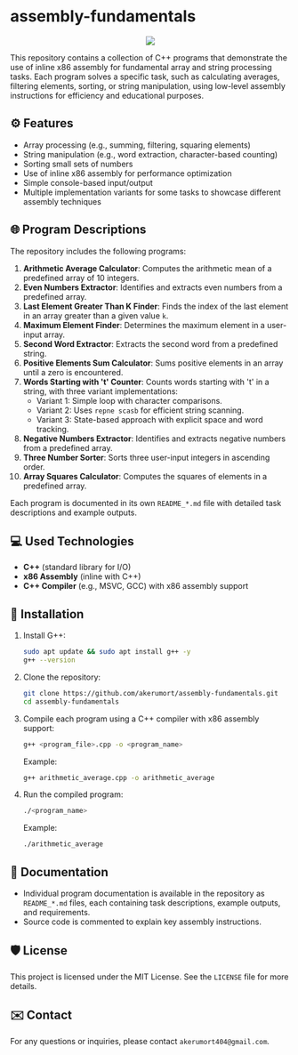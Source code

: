 # assembly-fundamentals

<p align="center"><img src="https://socialify.git.ci/akerumort/assembly-fundamentals/image?description=1&font=Jost&language=1&name=1&owner=1&theme=Light"></p>

This repository contains a collection of C++ programs that demonstrate the use of inline x86 assembly for fundamental array and string processing tasks. Each program solves a specific task, such as calculating averages, filtering elements, sorting, or string manipulation, using low-level assembly instructions for efficiency and educational purposes.

## ⚙ Features

- Array processing (e.g., summing, filtering, squaring elements)
- String manipulation (e.g., word extraction, character-based counting)
- Sorting small sets of numbers
- Use of inline x86 assembly for performance optimization
- Simple console-based input/output
- Multiple implementation variants for some tasks to showcase different assembly techniques

## 🌐 Program Descriptions

The repository includes the following programs:

1. **Arithmetic Average Calculator**: Computes the arithmetic mean of a predefined array of 10 integers.
2. **Even Numbers Extractor**: Identifies and extracts even numbers from a predefined array.
3. **Last Element Greater Than K Finder**: Finds the index of the last element in an array greater than a given value `k`.
4. **Maximum Element Finder**: Determines the maximum element in a user-input array.
5. **Second Word Extractor**: Extracts the second word from a predefined string.
6. **Positive Elements Sum Calculator**: Sums positive elements in an array until a zero is encountered.
7. **Words Starting with 't' Counter**: Counts words starting with 't' in a string, with three variant implementations:
   - Variant 1: Simple loop with character comparisons.
   - Variant 2: Uses `repne scasb` for efficient string scanning.
   - Variant 3: State-based approach with explicit space and word tracking.
8. **Negative Numbers Extractor**: Identifies and extracts negative numbers from a predefined array.
9. **Three Number Sorter**: Sorts three user-input integers in ascending order.
10. **Array Squares Calculator**: Computes the squares of elements in a predefined array.

Each program is documented in its own `README_*.md` file with detailed task descriptions and example outputs.

## 💻 Used Technologies

- **C++** (standard library for I/O)
- **x86 Assembly** (inline with C++)
- **C++ Compiler** (e.g., MSVC, GCC) with x86 assembly support

## 🐋 Installation

1. Install G++:
   ```bash
   sudo apt update && sudo apt install g++ -y
   g++ --version
   ```
2. Clone the repository:
   ```bash
   git clone https://github.com/akerumort/assembly-fundamentals.git
   cd assembly-fundamentals
   ```
3. Compile each program using a C++ compiler with x86 assembly support:
   ```bash
   g++ <program_file>.cpp -o <program_name>
   ```
   Example:
   ```bash
   g++ arithmetic_average.cpp -o arithmetic_average
   ```
4. Run the compiled program:
   ```bash
   ./<program_name>
   ```
   Example:
   ```bash
   ./arithmetic_average
   ```

## 📝 Documentation

- Individual program documentation is available in the repository as `README_*.md` files, each containing task descriptions, example outputs, and requirements.
- Source code is commented to explain key assembly instructions.

## 🛡️ License

This project is licensed under the MIT License. See the `LICENSE` file for more details.

## ✉️ Contact

For any questions or inquiries, please contact `akerumort404@gmail.com`.